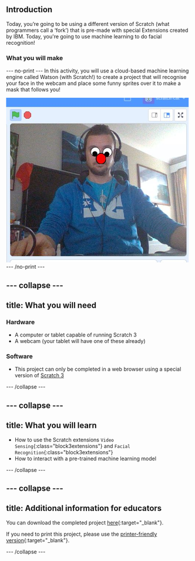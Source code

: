 ## Introduction

Today, you’re going to be using a different version of Scratch (what programmers call a ‘fork’) that is pre-made with special Extensions created by IBM. Today, you're going to use machine learning to do facial recognition! 

### What you will make

--- no-print ---
In this activity, you will use a cloud-based machine learning engine called Watson (with Scratch!) to create a project that will recognise your face in the webcam and place some funny sprites over it to make a mask that follows you!

![image showing Scratch stage with funny mask overlay](images/ML-FR-Demo.JPG)
--- /no-print ---

--- collapse ---
---
title: What you will need
---
### Hardware

+ A computer or tablet capable of running Scratch 3
+ A webcam (your tablet will have one of these already)

### Software

+ This project can only be completed in a web browser using a special version of [Scratch 3](https://machinelearningforkids.co.uk/scratch3/)

--- /collapse ---

--- collapse ---
---
title: What you will learn
---

+ How to use the Scratch extensions `Video Sensing`{:class="block3extensions"} and `Facial Recognition`{:class="block3extensions"}
+ How to interact with a pre-trained machine learning model

--- /collapse ---

--- collapse ---
---
title: Additional information for educators
---

You can download the completed project [here](http://rpf.io/p/en/Funny-Face-Follower-get){:target="_blank"}.

If you need to print this project, please use the [printer-friendly version](https://projects.raspberrypi.org/en/projects/funny-face-follower/print){:target="_blank"}.

--- /collapse ---
